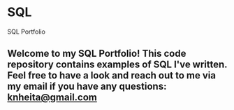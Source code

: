 # SQL
SQL Portfolio
## Welcome to my SQL Portfolio! This code repository contains examples of SQL I've written. Feel free to have a look and reach out to me via my email if you have any questions: knheita@gmail.com
